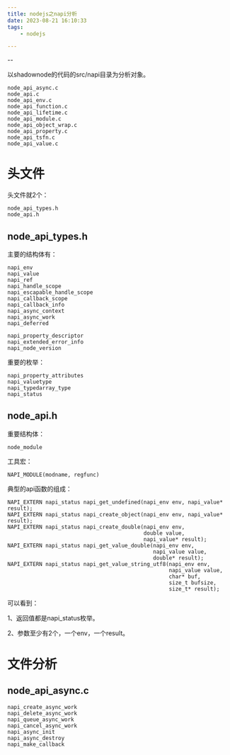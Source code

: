 ```yaml
---
title: nodejs之napi分析
date: 2023-08-21 16:10:33
tags:
	- nodejs

---
```


--

以shadownode的代码的src/napi目录为分析对象。

```
node_api_async.c
node_api.c
node_api_env.c
node_api_function.c
node_api_lifetime.c
node_api_module.c
node_api_object_wrap.c
node_api_property.c
node_api_tsfn.c
node_api_value.c
```

# 头文件

头文件就2个：

```
node_api_types.h
node_api.h
```

## node_api_types.h

主要的结构体有：

```
napi_env
napi_value
napi_ref
napi_handle_scope
napi_escapable_handle_scope
napi_callback_scope
napi_callback_info
napi_async_context
napi_async_work
napi_deferred

napi_property_descriptor
napi_extended_error_info
napi_node_version
```

重要的枚举：

```
napi_property_attributes
napi_valuetype
napi_typedarray_type
napi_status

```

## node_api.h

重要结构体：

```
node_module

```

工具宏：

```
NAPI_MODULE(modname, regfunc) 
```

典型的api函数的组成：

```
NAPI_EXTERN napi_status napi_get_undefined(napi_env env, napi_value* result);
NAPI_EXTERN napi_status napi_create_object(napi_env env, napi_value* result);
NAPI_EXTERN napi_status napi_create_double(napi_env env,
                                           double value,
                                           napi_value* result);
NAPI_EXTERN napi_status napi_get_value_double(napi_env env,
                                              napi_value value,
                                              double* result);
NAPI_EXTERN napi_status napi_get_value_string_utf8(napi_env env,
                                                   napi_value value,
                                                   char* buf,
                                                   size_t bufsize,
                                                   size_t* result);
```

可以看到：

1、返回值都是napi_status枚举。

2、参数至少有2个，一个env，一个result。



# 文件分析

## node_api_async.c

```
napi_create_async_work
napi_delete_async_work
napi_queue_async_work
napi_cancel_async_work
napi_async_init
napi_async_destroy
napi_make_callback
```

